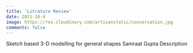 ```yaml
---
title: 'Litrature Review'
date: 2021-10-4
image: https://res.cloudinary.com/artisanstatic/conversation.jpg
comments: false
---
```

Sketch based 3-D modelling for general shapes
                Samraat Gupta
Description
```
